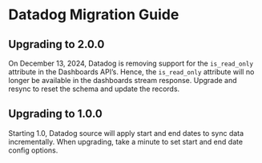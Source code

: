 # Datadog Migration Guide

## Upgrading to 2.0.0

On December 13, 2024, Datadog is removing support for the `is_read_only` attribute in the Dashboards API’s. Hence, the `is_read_only` attribute will no longer be available in the dashboards stream response. Upgrade and resync to reset the schema and update the records.

## Upgrading to 1.0.0

Starting 1.0, Datadog source will apply start and end dates to sync data incrementally. When upgrading, take a minute to set start and end date config options.

